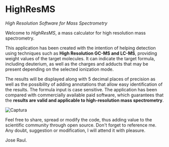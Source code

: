 # HighResMS
_High Resolution Software for Mass Spectrometry_

Welcome to _HighResMS_, a mass calculator for high resolution mass spectrometry.

This application has been created with the intention of helping detection using techniques such as **High Resolution GC-MS and LC-MS**, providing weight values of the target molecules. It can indicate the target formula, including deuterium, as well as the charges and adducts that may be present depending on the selected ionization mode. 

The results will be displayed along with 5 decimal places of precision as well as the possibility of adding annotations that allow easy identification of the results. The formula input is case sensitive. The application has been compared with commercially available paid software, which guarantees that the **results are valid and applicable to high-resolution mass spectrometry**.

![Captura](https://user-images.githubusercontent.com/101043124/163768427-bc34260c-3dff-47cf-8eac-0156299c6ce1.PNG)


Feel free to share, spread or modify the code, thus adding value to the scientific community through open source. Don't forget to reference me. Any doubt, suggestion or modification, I will attend it with pleasure.

Jose Raul.
